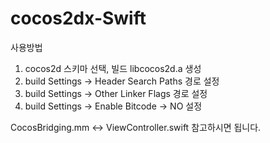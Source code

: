 # cocos2dx-Swift

사용방법

1. cocos2d 스키마 선택, 빌드 libcocos2d.a 생성
2. build Settings -> Header Search Paths 경로 설정
3. build Settings -> Other Linker Flags 경로 설정
4. build Settings -> Enable Bitcode -> NO 설정

CocosBridging.mm <-> ViewController.swift 참고하시면 됩니다.
